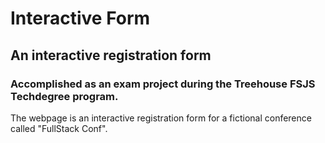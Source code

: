 # Interactive Form

## An interactive registration form

### Accomplished as an exam project during the Treehouse FSJS Techdegree program.

The webpage is an interactive registration form for a fictional conference called "FullStack Conf".